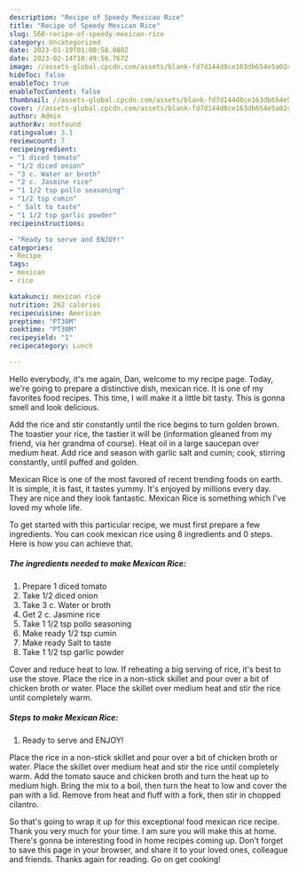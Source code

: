 ```yaml
---
description: "Recipe of Speedy Mexican Rice"
title: "Recipe of Speedy Mexican Rice"
slug: 560-recipe-of-speedy-mexican-rice
category: Uncategorized
date: 2023-01-19T01:00:58.080Z
date: 2023-02-14T10:49:56.767Z
image: //assets-global.cpcdn.com/assets/blank-fd7d144d8ce163db654e5a02c40b08a2775adb7897d16e4062681dc7e1b2800f.png
hideToc: false
enableToc: true
enableTocContent: false
thumbnail: //assets-global.cpcdn.com/assets/blank-fd7d144d8ce163db654e5a02c40b08a2775adb7897d16e4062681dc7e1b2800f.png
cover: //assets-global.cpcdn.com/assets/blank-fd7d144d8ce163db654e5a02c40b08a2775adb7897d16e4062681dc7e1b2800f.png
author: Admin
authorAv: notfound
ratingvalue: 3.1
reviewcount: 7
recipeingredient:
- "1 diced tomato"
- "1/2 diced onion"
- "3 c. Water or broth"
- "2 c. Jasmine rice"
- "1 1/2 tsp pollo seasoning"
- "1/2 tsp cumin"
- " Salt to taste"
- "1 1/2 tsp garlic powder"
recipeinstructions:

- "Ready to serve and ENJOY!"
categories:
- Recipe
tags:
- mexican
- rice

katakunci: mexican rice 
nutrition: 262 calories
recipecuisine: American
preptime: "PT30M"
cooktime: "PT30M"
recipeyield: "1"
recipecategory: Lunch

---
```



Hello everybody, it's me again, Dan, welcome to my recipe page. Today, we're going to prepare a distinctive dish, mexican rice. It is one of my favorites food recipes. This time, I will make it a little bit tasty. This is gonna smell and look delicious.

Add the rice and stir constantly until the rice begins to turn golden brown. The toastier your rice, the tastier it will be (information gleaned from my friend, via her grandma of course). Heat oil in a large saucepan over medium heat. Add rice and season with garlic salt and cumin; cook, stirring constantly, until puffed and golden.

Mexican Rice is one of the most favored of recent trending foods on earth. It is simple, it is fast, it tastes yummy. It's enjoyed by millions every day. They are nice and they look fantastic. Mexican Rice is something which I've loved my whole life.


To get started with this particular recipe, we must first prepare a few ingredients. You can cook mexican rice using 8 ingredients and 0 steps. Here is how you can achieve that.

<!--inarticleads1-->

##### The ingredients needed to make Mexican Rice:

1. Prepare 1 diced tomato
1. Take 1/2 diced onion
1. Take 3 c. Water or broth
1. Get 2 c. Jasmine rice
1. Take 1 1/2 tsp pollo seasoning
1. Make ready 1/2 tsp cumin
1. Make ready  Salt to taste
1. Take 1 1/2 tsp garlic powder


Cover and reduce heat to low. If reheating a big serving of rice, it&#39;s best to use the stove. Place the rice in a non-stick skillet and pour over a bit of chicken broth or water. Place the skillet over medium heat and stir the rice until completely warm. 

<!--inarticleads2-->

##### Steps to make Mexican Rice:


1. Ready to serve and ENJOY!

Place the rice in a non-stick skillet and pour over a bit of chicken broth or water. Place the skillet over medium heat and stir the rice until completely warm. Add the tomato sauce and chicken broth and turn the heat up to medium high. Bring the mix to a boil, then turn the heat to low and cover the pan with a lid. Remove from heat and fluff with a fork, then stir in chopped cilantro. 

So that's going to wrap it up for this exceptional food mexican rice recipe. Thank you very much for your time. I am sure you will make this at home. There's gonna be interesting food in home recipes coming up. Don't forget to save this page in your browser, and share it to your loved ones, colleague and friends. Thanks again for reading. Go on get cooking!
